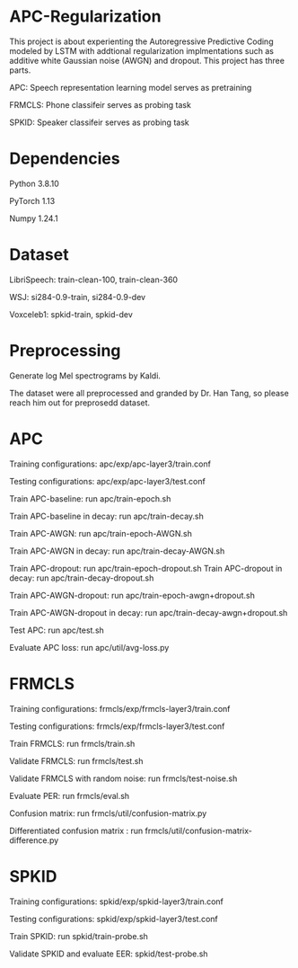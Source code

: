 # APC-Regularization
This project is about experienting the Autoregressive Predictive Coding modeled by LSTM with addtional regularization implmentations such as additive white Gaussian noise (AWGN) and dropout. This project has three parts. 

APC: Speech representation learning model serves as pretraining

FRMCLS: Phone classifeir serves as probing task  

SPKID: Speaker classifeir serves as probing task  
# Dependencies
Python 3.8.10

PyTorch 1.13

Numpy 1.24.1
# Dataset
LibriSpeech: train-clean-100, train-clean-360

WSJ: si284-0.9-train, si284-0.9-dev

Voxceleb1: spkid-train, spkid-dev
# Preprocessing
Generate log Mel spectrograms by Kaldi. 

The dataset were all preprocessed and granded by Dr. Han Tang, so please reach him out for preprosedd dataset. 
# APC 
Training configurations: apc/exp/apc-layer3/train.conf

Testing configurations: apc/exp/apc-layer3/test.conf

Train APC-baseline: run apc/train-epoch.sh

Train APC-baseline in decay: run apc/train-decay.sh

Train APC-AWGN: run apc/train-epoch-AWGN.sh

Train APC-AWGN in decay: run apc/train-decay-AWGN.sh

Train APC-dropout: run apc/train-epoch-dropout.sh
Train APC-dropout in decay: run apc/train-decay-dropout.sh

Train APC-AWGN-dropout: run apc/train-epoch-awgn+dropout.sh

Train APC-AWGN-dropout in decay: run apc/train-decay-awgn+dropout.sh

Test APC: run apc/test.sh

Evaluate APC loss: run apc/util/avg-loss.py

# FRMCLS 
Training configurations: frmcls/exp/frmcls-layer3/train.conf

Testing configurations: frmcls/exp/frmcls-layer3/test.conf

Train FRMCLS: run frmcls/train.sh

Validate FRMCLS: run frmcls/test.sh

Validate FRMCLS with random noise: run frmcls/test-noise.sh

Evaluate PER: run frmcls/eval.sh

Confusion matrix: run frmcls/util/confusion-matrix.py

Differentiated confusion matrix : run frmcls/util/confusion-matrix-difference.py

# SPKID
Training configurations: spkid/exp/spkid-layer3/train.conf

Testing configurations: spkid/exp/spkid-layer3/test.conf

Train SPKID: run spkid/train-probe.sh

Validate SPKID and evaluate EER: spkid/test-probe.sh



